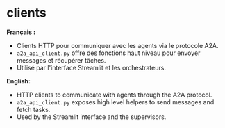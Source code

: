 # clients

**Français :**
- Clients HTTP pour communiquer avec les agents via le protocole A2A.
- `a2a_api_client.py` offre des fonctions haut niveau pour envoyer messages et récupérer tâches.
- Utilisé par l'interface Streamlit et les orchestrateurs.

**English:**
- HTTP clients to communicate with agents through the A2A protocol.
- `a2a_api_client.py` exposes high level helpers to send messages and fetch tasks.
- Used by the Streamlit interface and the supervisors.

